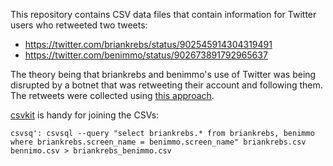 This repository contains CSV data files that contain information for Twitter
users who retweeted two tweets:

* https://twitter.com/briankrebs/status/902545914304319491
* https://twitter.com/benimmo/status/902673891792965637

The theory being that briankrebs and benimmo's use of Twitter was being
disrupted by a botnet that was retweeting their account and following them. The
retweets were collected using [this
approach](https://gist.github.com/edsu/94901f4a6454805f04fff6d9c10b0b8a).

[csvkit](https://csvkit.readthedocs.io) is handy for joining the CSVs:

    csvsq': csvsql --query "select briankrebs.* from briankrebs, benimmo where briankrebs.screen_name = benimmo.screen_name" briankrebs.csv bennimo.csv > briankrebs_benimmo.csv

